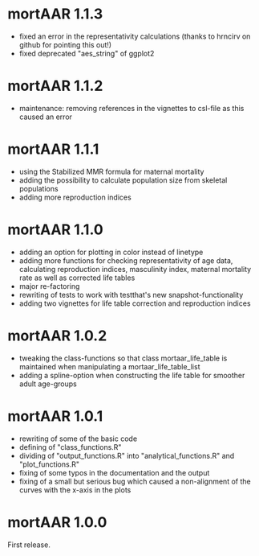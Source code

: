 # mortAAR 1.1.3
- fixed an error in the representativity calculations (thanks to hrncirv on github for
 pointing this out!)
- fixed deprecated "aes_string" of ggplot2

# mortAAR 1.1.2

- maintenance: removing references in the vignettes to csl-file as this caused an error

# mortAAR 1.1.1

- using the Stabilized MMR formula for maternal mortality
- adding the possibility to calculate population size from skeletal populations
- adding more reproduction indices

# mortAAR 1.1.0

- adding an option for plotting in color instead of linetype
- adding more functions for checking representativity of age data, calculating reproduction indices, masculinity index, maternal mortality rate as well as corrected life tables
- major re-factoring
- rewriting of tests to work with testthat's new snapshot-functionality
- adding two vignettes for life table correction and reproduction indices

# mortAAR 1.0.2

- tweaking the class-functions so that class mortaar_life_table is maintained when manipulating a mortaar_life_table_list
- adding a spline-option when constructing the life table for smoother adult age-groups

# mortAAR 1.0.1

- rewriting of some of the basic code
- defining of "class_functions.R"
- dividing of "output_functions.R" into "analytical_functions.R" and "plot_functions.R"
- fixing of some typos in the documentation and the output
- fixing of a small but serious bug which caused a non-alignment of the curves with the x-axis in the plots

# mortAAR 1.0.0

First release.

